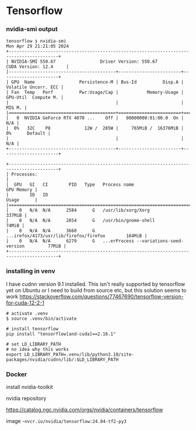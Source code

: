 # Tensorflow

### nvidia-smi output
```shell
tensorflow ❯ nvidia-smi
Mon Apr 29 21:21:05 2024       
+-----------------------------------------------------------------------------------------+
| NVIDIA-SMI 550.67                 Driver Version: 550.67         CUDA Version: 12.4     |
|-----------------------------------------+------------------------+----------------------+
| GPU  Name                 Persistence-M | Bus-Id          Disp.A | Volatile Uncorr. ECC |
| Fan  Temp   Perf          Pwr:Usage/Cap |           Memory-Usage | GPU-Util  Compute M. |
|                                         |                        |               MIG M. |
|=========================================+========================+======================|
|   0  NVIDIA GeForce RTX 4070 ...    Off |   00000000:01:00.0  On |                  N/A |
|  0%   32C    P8             12W /  285W |     765MiB /  16376MiB |      0%      Default |
|                                         |                        |                  N/A |
+-----------------------------------------+------------------------+----------------------+
                                                                                         
+-----------------------------------------------------------------------------------------+
| Processes:                                                                              |
|  GPU   GI   CI        PID   Type   Process name                              GPU Memory |
|        ID   ID                                                               Usage      |
|=========================================================================================|
|    0   N/A  N/A      2584      G   /usr/lib/xorg/Xorg                            337MiB |
|    0   N/A  N/A      2854      G   /usr/bin/gnome-shell                           74MiB |
|    0   N/A  N/A      3660      G   ...irefox/4173/usr/lib/firefox/firefox        164MiB |
|    0   N/A  N/A      6279      G   ...erProcess --variations-seed-version         77MiB |
+-----------------------------------------------------------------------------------------+
```

### installing in venv
I have cudnn version 9.1 installed. This isn't really supported by tensorflow yet on Ubuntu or I need to build from source etc, but this solution seems to work
https://stackoverflow.com/questions/77467690/tensorflow-version-for-cuda-12-2-1
```shell
# activate .venv
$ source .venv/bin/activate

# install tensorflow
pip install "tensorflow[and-cuda]==2.16.1"

# set LD_LIBRARY_PATH
# no idea why this works
export LD_LIBRARY_PATH=.venv/lib/python3.10/site-packages/nvidia/cudnn/lib/:$LD_LIBRARY_PATH
```

### Docker
install nvidia-toolkit

nvidia repository

https://catalog.ngc.nvidia.com/orgs/nvidia/containers/tensorflow

image -`nvcr.io/nvidia/tensorflow:24.04-tf2-py3`